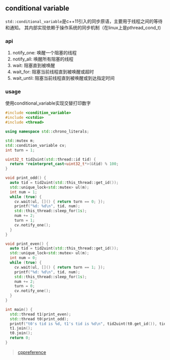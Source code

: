## conditional variable

`std::conditional_variable`是c++11引入的同步原语，主要用于线程之间的等待和通知。
其内部实现依赖于操作系统的同步机制（在linux上是pthread_cond_t)

### api

1. notify_one: 唤醒一个阻塞的线程
2. notify_all: 唤醒所有阻塞的线程
3. wait: 阻塞直到被唤醒
4. wait_for: 阻塞当前线程直到被唤醒或超时
5. wait_until: 阻塞当前线程直到被唤醒或到达指定时间

### usage

使用conditional_variable实现交替打印数字

```cpp
#include <condition_variable>
#include <cstdio>
#include <thread>

using namespace std::chrono_literals;

std::mutex m;
std::condition_variable cv;
int turn = 1;

uint32_t tid2uint(std::thread::id tid) {
  return *reinterpret_cast<uint32_t*>(&tid) % 100;
}

void print_odd() {
  auto tid = tid2uint(std::this_thread::get_id());
  std::unique_lock<std::mutex> ul(m);
  int num = 1;
  while (true) {
    cv.wait(ul, []() { return turn == 0; });
    printf("%d: %d\n", tid, num);
    std::this_thread::sleep_for(1s);
    num += 2;
    turn = 1;
    cv.notify_one();
  }
}

void print_even() {
  auto tid = tid2uint(std::this_thread::get_id());
  std::unique_lock<std::mutex> ul(m);
  int num = 0;
  while (true) {
    cv.wait(ul, []() { return turn == 1; });
    printf("%d: %d\n", tid, num);
    std::this_thread::sleep_for(1s);
    num += 2;
    turn = 0;
    cv.notify_one();
  }
}

int main() {
  std::thread t1(print_even);
  std::thread t0(print_odd);
  printf("t0's tid is %d, t1's tid is %d\n", tid2uint(t0.get_id()), tid2uint(t1.get_id()));
  t1.join();
  t0.join();
  return 0;
}
```

> [cppreference](https://en.cppreference.com/w/cpp/thread/condition_variable)

